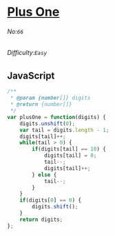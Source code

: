 # [Plus One](https://leetcode.com/problems/plus-one/)
###### No:`66`
###### Difficulty:`Easy`
## JavaScript

```javascript
/**
 * @param {number[]} digits
 * @return {number[]}
 */
var plusOne = function(digits) {
    digits.unshift(0);
    var tail = digits.length - 1;
    digits[tail]++;
    while(tail > 0) {
        if(digits[tail] == 10) {
            digits[tail] = 0;
            tail--;
            digits[tail]++;
        } else {
            tail--;
        }
    }
    if(digits[0] == 0) {
        digits.shift();
    }
    return digits;
};
```
